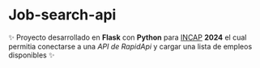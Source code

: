 # Job-search-api

✨ Proyecto desarrollado en **Flask** con **Python** para [INCAP](https://www.incap.edu.co/) **2024** el cual permitia conectarse a una _API de RapidApi_ y cargar una lista de empleos disponibles ✨

